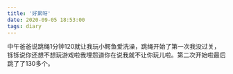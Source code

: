 ```yaml
---
title: '好累呀'
date: 2020-09-05 18:53:00
tags: diary
---
```

中午爸爸说跳绳1分钟120就让我玩小鳄鱼爱洗澡，跳绳开始了第一次我没过关，铄铄说你还想不想玩游戏啦我埋怨道你在说我就不让你玩儿啦。第二次开始啦最后跳了了130多个。
